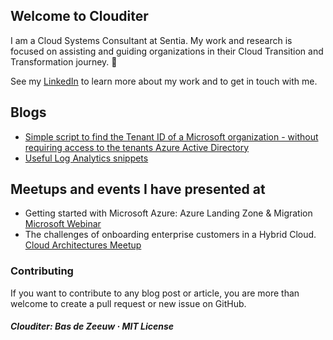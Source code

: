 ## Welcome to Clouditer

I am a Cloud Systems Consultant at Sentia. My work and research is focused on assisting and guiding organizations in their Cloud Transition and Transformation journey.
:rocket:

See my [LinkedIn](https://www.linkedin.com/in/basdezeeuw89/) to learn more about my work and to get in touch with me.

## Blogs
* [Simple script to find the Tenant ID of a Microsoft organization - without requiring access to the tenants Azure Active Directory](/articles/simple-tool-to-find-tenant-id/)
* [Useful Log Analytics snippets](/articles/useful-log-analytics-snippets/README.md)

## Meetups and events I have presented at
- Getting started with Microsoft Azure: Azure Landing Zone & Migration [Microsoft Webinar](https://info.microsoft.com/WE-AzureMig-WBNR-FY20-04Apr-29-GettingstartedwithMicrosoftAzureAzureLandingZoneMigration-SRDEM17901_LP01Registration-ForminBody.html)
- The challenges of onboarding enterprise customers in a Hybrid Cloud. [Cloud Architectures Meetup](https://www.meetup.com/nl-NL/Cloud-Architectures-Meetup/events/263062490/)

### Contributing
If you want to contribute to any blog post or article, you are more than welcome to create a pull request or new issue on GitHub.

##### Clouditer: Bas de Zeeuw · MIT License